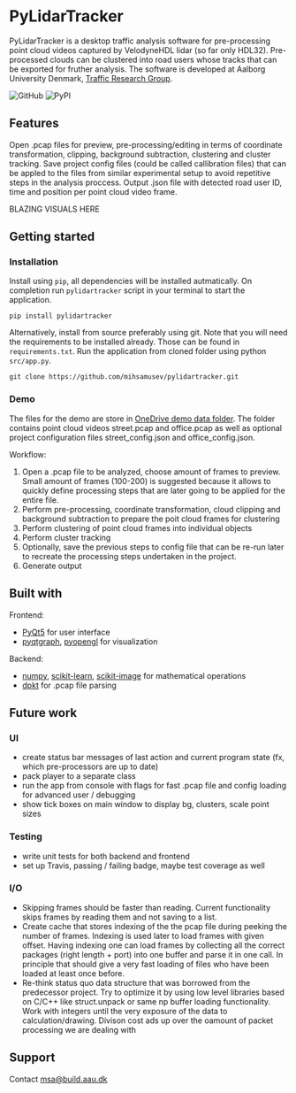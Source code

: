 # PyLidarTracker
PyLidarTracker is a desktop traffic analysis software for pre-processing point cloud videos captured by VelodyneHDL lidar (so far only HDL32). Pre-processed clouds can be clustered into road users whose tracks that can be exported for fruther analysis. The software is developed at Aalborg University Denmark, [Traffic Research Group](https://vbn.aau.dk/en/organisations/forskningsgruppen-for-trafik-civil/persons/).

![GitHub](https://img.shields.io/github/license/mihsamusev/pylidartracker)
![PyPI](https://img.shields.io/pypi/v/pylidartracker)

## Features
Open .pcap files for preview, pre-processing/editing in terms of coordinate transformation, clipping, background subtraction, clustering and cluster tracking. Save project config files (could be called callibration files) that can be appled to the files from similar experimental setup to avoid repetitive steps in the analysis proccess. Output .json file with detected road user ID, time and position per point cloud video frame.

BLAZING VISUALS HERE

## Getting started

### Installation
Install using `pip`, all dependencies will be installed autmatically. On completion run `pylidartracker` script in your terminal to start the application.
```
pip install pylidartracker
```
Alternatively, install from source preferably using git. Note that you will need the requirements to be installed already. Those can be found in `requirements.txt`. Run the application from cloned folder using python `src/app.py`.
```
git clone https://github.com/mihsamusev/pylidartracker.git
```
### Demo
The files for the demo are store in [OneDrive demo data folder](https://aaudk-my.sharepoint.com/:f:/g/personal/msa_civil_aau_dk/EvAToLzFPiFPq0mdXS5bou4BtGgRxRaFKDY1T8UgSPJAuw?e=EPlfzX). The folder contains point cloud videos street.pcap and office.pcap as well as optional project configuration files street_config.json and office_config.json.

Workflow:

1) Open a .pcap file to be analyzed, choose amount of frames to preview. Small amount of frames (100-200) is suggested because it allows to quickly define processing steps that are later going to be applied for the entire file.
2) Perform pre-processing, coordinate transformation, cloud clipping and background subtraction to prepare the poit cloud frames for clustering
3) Perform clustering of point cloud frames into individual objects
4) Perform cluster tracking
5) Optionally, save the previous steps to config file that can be re-run later to recreate the processing steps undertaken in the project.
6) Generate output


## Built with
Frontend:
- [PyQt5](https://pypi.org/project/PyQt5/) for user interface
- [pyqtgraph](http://www.pyqtgraph.org/), [pyopengl](https://pypi.org/project/PyOpenGL/) for visualization

Backend: 
- [numpy](https://numpy.org/), [scikit-learn](https://scikit-learn.org/stable/), [scikit-image](https://scikit-image.org/) for mathematical operations
- [dpkt](https://dpkt.readthedocs.io/en/latest/) for .pcap file parsing

## Future work
### UI
+ create status bar messages of last action and current program state (fx, which pre-processors are up to date)
+ pack player to a separate class
+ run the app from console with flags for fast .pcap file and config loading for advanced user / debugging
+ show tick boxes on main window to display bg, clusters, scale point sizes
### Testing
+ write unit tests for both backend and frontend
+ set up Travis, passing / failing badge, maybe test coverage as well
### I/O
+ Skipping frames should be faster than reading. Current functionality skips frames by reading them and not saving to a list.
+ Create cache that stores indexing of the the pcap file during peeking the number of frames. Indexing is used later to load frames with given offset. Having indexing one can load frames by collecting all the correct packages (right length + port) into one buffer and parse it in one call. In principle that should give a very fast loading of files who have been loaded at least once before.
+ Re-think status quo data structure that was borrowed from the predecessor project. Try to optimize it by using low level libraries based on C/C++ like struct.unpack or same np buffer loading functionality. Work with integers until the very exposure of the data to calculation/drawing. Divison cost ads up over the oamount of packet processing we are dealing with

## Support
Contact msa@build.aau.dk


